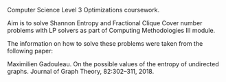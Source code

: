 Computer Science Level 3 Optimizations coursework.

Aim is to solve Shannon Entropy and Fractional Clique Cover number problems with LP solvers as part of Computing Methodologies III module.


The information on how to solve these problems were taken from the following paper:

Maximilien Gadouleau. On the possible values of the entropy of undirected graphs. Journal of Graph Theory, 82:302–311, 2018. 

